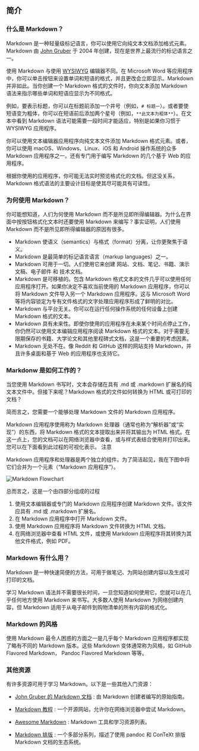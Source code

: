 ## 简介

### 什么是 Markdown？

Markdown 是一种轻量级标记语言，你可以使用它向纯文本文档添加格式元素。Markdown 由 [John Gruber] 于 2004 年创建，现在是世界上最流行的标记语言之一。

[John Gruber]: https://daringfireball.net/projects/markdown/

使用 Markdown 与使用 [WYSIWYG](https://en.wikipedia.org/wiki/WYSIWYG) 编辑器不同。在 Microsoft Word 等应用程序中，你可以单击按钮来设置单词和短语的格式，并且更改会立即显示。Markdown 并非如此。当你创建一个 Markdown 格式的文件时，你向文本添加 Markdown 语法来指示哪些单词和短语应显示为不同格式。

例如，要表示标题，你可以在标题前添加一个井号（例如，`# 标题一`）。或者要使短语变为粗体，你可以在短语前后添加两个星号（例如，`**此文本为粗体**`）。在文本中看到 Markdown 语法可能需要一段时间才能适应，特别是如果你习惯于 WYSIWYG 应用程序。

你可以使用文本编辑器应用程序向纯文本文件添加 Markdown 格式元素。或者，你可以使用 macOS、Windows、Linux、iOS 和 Android 操作系统的众多 Markdown 应用程序之一。还有专门用于编写 Markdown 的几个基于 Web 的应用程序。

根据你使用的应用程序，你可能无法实时预览格式化的文档。但这没关系， Markdown 格式语法的主要设计目标是使其尽可能具有可读性。

### 为何使用 Markdown？

你可能想知道，人们为何使用 Markdown 而不是所见即所得编辑器。为什么在界面中按按钮格式化文本时还要使用 Markdown 来编写？事实证明，人们使用 Markdown 而不是所见即所得编辑器的原因有很多。

- Markdown 使语义（semantics）与格式（format）分离，让你更聚焦于语义。
- Markdown 是最简单的标记语言语言（markup languages）之一。
- Markdown 可用于一切。人们使用它来创建 网站、文档、笔记、书籍、演示文稿、电子邮件 和 技术文档。
- Markdown 是可移植的。包含 Markdown 格式文本的文件几乎可以使用任何应用程序打开。如果你决定不喜欢当前使用的 Markdown 应用程序，你可以将 Markdown 文件导入另一个 Markdown 应用程序。这与 Microsoft Word 等将内容锁定为专有文件格式的文字处理应用程序形成了鲜明的对比。
- Markdown 与平台无关。你可以在运行任何操作系统的任何设备上创建 Markdown 格式的文本。
- Markdown 具有未来性。即使你使用的应用程序在未来某个时间点停止工作，你仍然可以使用文本编辑应用程序阅读 Markdown 格式的文本。对于需要无限期保存的书籍、大学论文和其他里程碑式文档，这是一个重要的考虑因素。
- Markdown 无处不在。像 Reddit 和 GitHub 这样的网站支持 Markdown，并且许多桌面和基于 Web 的应用程序也支持它。

### Markdonw 是如何工作的？

当您使用 Markdown 书写时，文本会存储在具有 .md 或 .markdown 扩展名的纯文本文件中。但接下来呢？Markdown 格式的文件如何转换为 HTML 或可打印的文档？

简而言之，您需要一个能够处理 Markdown 文件的 Markdown 应用程序。

Markdown 应用程序使用称为 Markdown 处理器（通常也称为“解析器”或“实现”）的东西，将 Markdown 格式的文本提取出来并将其输出为 HTML 格式。在这一点上，您的文档可以在网络浏览器中查看，或与样式表结合使用并打印出来。您可以在下面看到此过程的可视化表示。
注意

Markdown 应用程序和处理器是两个独立的组件。为了简洁起见，我在下图中将它们合并为一个元素（“Markdown 应用程序”）。

![Markdown Flowchart](../images/markdown-flowchart.png)

总而言之，这是一个由四部分组成的过程

1. 使用文本编辑器或专门的 Markdown 应用程序创建 Markdown 文件。该文件应具有 .md 或 .markdown 扩展名。
2. 在 Markdown 应用程序中打开 Markdown 文件。
3. 使用 Markdown 应用程序将 Markdown 文件转换为 HTML 文档。
4. 在网络浏览器中查看 HTML 文件，或使用 Markdown 应用程序将其转换为其他文件格式，例如 PDF。

### Markdown 有什么用？

Markdown 是一种快速简便的方法，可用于做笔记、为网站创建内容以及生成可打印的文档。

学习 Markdown 语法并不需要很长时间，一旦您知道如何使用它，您就可以在几乎任何地方使用 Markdown 来书写。大多数人使用 Markdown 为网络创建内容，但 Markdown 适用于从电子邮件到购物清单的所有内容的格式化。

### Markdown 的风格

使用 Markdown 最令人困惑的方面之一是几乎每个 Markdown 应用程序都实现了略有不同的 Markdown 版本。这些 Markdown 变体通常称为风格，如 GitHub Flavored Markdown， Pandoc Flavored Markdown 等等。

### 其他资源

有许多资源可用于学习 Markdown。以下是一些其他入门资源：

- [John Gruber 的 Markdown 文档](https://daringfireball.net/projects/markdown/)
: 由 Markdown 创建者编写的原始指南。

- [Markdown 教程](https://www.markdowntutorial.com/)
: 一个开源网站，允许你在网络浏览器中尝试 Markdown。

- [Awesome Markdown](https://github.com/mundimark/awesome-markdown)
: Markdown 工具和学习资源列表。

- [Markdown 排版](https://dave.autonoma.ca/blog/2019/05/22/typesetting-markdown-part-1)
: 一个多部分系列，描述了使用 pandoc 和 ConTeXt 排版 Markdown 文档的生态系统。
